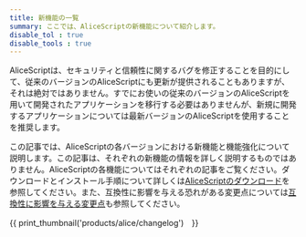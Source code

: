 ```yaml
---
title: 新機能の一覧
summary: ここでは、AliceScriptの新機能について紹介します。
disable_tol : true
disable_tools : true
---
```

AliceScriptは、セキュリティと信頼性に関するバグを修正することを目的にして、従来のバージョンのAliceScriptにも更新が提供されることもありますが、それは絶対ではありません。すでにお使いの従来のバージョンのAliceScriptを用いて開発されたアプリケーションを移行する必要はありませんが、新規に開発するアプリケーションについては最新バージョンのAliceScriptを使用することを推奨します。

この記事では、AliceScriptの各バージョンにおける新機能と機能強化について説明します。この記事は、それぞれの新機能の情報を詳しく説明するものではありません。AliceScriptの各機能についてはそれぞれの記事をご覧ください。ダウンロードとインストール手順について詳しくは[AliceScriptのダウンロード](../download.md)を参照してください。また、互換性に影響を与える恐れがある変更点については[互換性に影響を与える変更点](./compatibility.md)も参照してください。

{{ print_thumbnail('products/alice/changelog')　}}